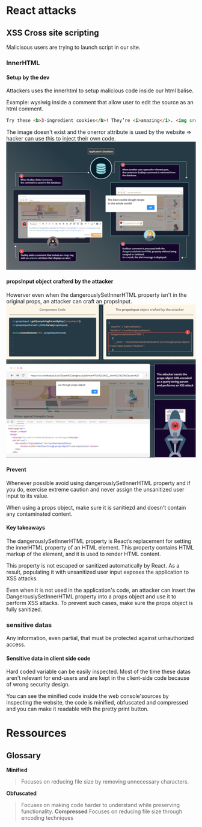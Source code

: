 # React attacks 

## XSS Cross site scripting

Malicisous users are trying to launch script in our site.



### InnerHTML

#### Setup by the dev
Attackers uses the innerhtml to setup malicious code inside our html balise.

Example: wysiwig inside a comment that allow user to edit the source as an html comment. 
```html
Try these <b>3-ingredient cookies</b>! They’re <i>amazing</i>. <img src="nonexistent.png" onerror="alert('this script is launched by the site');" /> 
```
The image doesn't exist and the onerror attribute is used by the website => hacker can use this to inject their own code.
![schemaSummarize][xssAttackInsideInnerHtml]

#### propsInput object crafterd by the attacker

Howerver even when the dangerouslySetInnerHTML property isn't in the original props, an attacker can craft an propsInput.
![schemaSummarize][propsCrafted]

#### Prevent

Whenever possible avoid using dangerouslySetInnerHTML property and if you do, exercise extreme caution and never assign the unsanitized user input to its value.

When using a props object, make sure it is sanitiezd and doesn't contain any contaminated content.

#### Key takeaways

The dangerouslySetInnerHTML property is React’s replacement for setting the innerHTML property of an HTML element. This property contains HTML markup of the element, and it is used to render HTML content.

This property is not escaped or sanitized automatically by React. As a result, populating it with unsanitized user input exposes the application to XSS attacks.

Even when it is not used in the application's code, an attacker can insert the DangerouslySetInnerHTML property into a props object and use it to perform XSS attacks. To prevent such cases, make sure the props object is fully sanitized.



### sensitive datas

Any information, even partial, that must be protected against unhauthorized access.

#### Sensitive data in client side code
Hard coded variable can be easily inspected. Most of the time these datas aren't relevant for end-users and are kept in the client-side code because of wrong security design.

You can see the minified code inside the web console'sources by inspecting the website, the code is minified, obfuscated and compressed and you can make it readable with the pretty print button.


# Ressources
<!-- Images list -->

[xssAttackInsideInnerHtml]: ../../../assets/images/react_innerhtml_image_1.png
[propsCrafted]: ../../../assets/images/react_inner_html_props_crafted.png

## Glossary

**Minified**
> Focuses on reducing file size by removing unnecessary characters.

**Obfuscated**
> Focuses on making code harder to understand while preserving functionality.
**Compressed**
> Focuses on reducing file size through encoding techniques